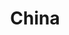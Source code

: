 ---
title: China
indice: 0.34489731048304895
years:
- title: '1970'
  indice: 0.16406525262490307
- title: '1971'
  indice: 0.16354358099238628
- title: '1972'
  indice: 0.16110743645469133
- title: '1973'
  indice: 0.15606961821324972
- title: '1974'
  indice: 0.15768186365585243
- title: '1975'
  indice: 0.15337836019697018
- title: '1976'
  indice: 0.15691321850097226
- title: '1977'
  indice: 0.16127830750893943
- title: '1978'
  indice: 0.16072132008578804
- title: '1979'
  indice: 0.1522030440608813
- title: '1980'
  indice: 0.15530621367903452
- title: '1981'
  indice: 0.1563022843606605
- title: '1982'
  indice: 0.1632443219035141
- title: '1983'
  indice: 0.16828080616799668
- title: '1984'
  indice: 0.17850123524567668
- title: '1985'
  indice: 0.18832225630538527
- title: '1986'
  indice: 0.19735040190532874
- title: '1987'
  indice: 0.2015175733988715
- title: '1988'
  indice: 0.20381582192159986
- title: '1989'
  indice: 0.224025346694654
- title: '1990'
  indice: 0.22386807824125707
- title: '1991'
  indice: 0.22491173620475846
- title: '1992'
  indice: 0.23177939708470344
- title: '1993'
  indice: 0.22939822165766904
- title: '1994'
  indice: 0.23005372187348536
- title: '1995'
  indice: 0.22761646602549543
- title: '1996'
  indice: 0.2264946546697182
- title: '1997'
  indice: 0.234313410379314
- title: '1998'
  indice: 0.24426288494683
- title: '1999'
  indice: 0.2506926856549354
- title: '2000'
  indice: 0.25604706198716803
- title: '2001'
  indice: 0.2628401771156081
- title: '2002'
  indice: 0.2679644767991122
- title: '2003'
  indice: 0.2680697320425549
- title: '2004'
  indice: 0.2638429918063553
- title: '2005'
  indice: 0.265712723212763
- title: '2006'
  indice: 0.2711765959525386
- title: '2007'
  indice: 0.2820127634064379
- title: '2008'
  indice: 0.2797904075355253
- title: '2009'
  indice: 0.2933416334065655
- title: '2010'
  indice: 0.2928657639202671
- title: '2011'
  indice: 0.29349763329277434
- title: '2012'
  indice: 0.2992458323476752
- title: '2013'
  indice: 0.3076919443477347
- title: '2014'
  indice: 0.3138566974419667
- title: '2015'
  indice: 0.3288847449256794
- title: '2016'
  indice: 0.33687453443461224
- title: '2017'
  indice: 0.3384818117619802
- title: '2018'
  indice: 0.3416894316762761
- title: '2019'
  indice: 0.34489731048304895
---